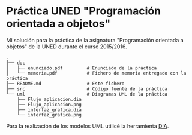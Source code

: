 # Práctica UNED "Programación orientada a objetos"

Mi solución para la práctica de la asignatura "Programación orientada a objetos" de la UNED durante el curso 2015/2016.

```shell
.
├── doc
│   ├── enunciado.pdf         # Enunciado de la práctica
│   └── memoria.pdf           # Fichero de memoria entregado con la práctica
├── README.md                 # Este fichero
├── src                       # Código fuente de la práctica
└── uml                       # Diagramas UML de la práctica
    ├── Flujo_aplicacion.dia
    ├── Flujo_aplicacion.png
    ├── interfaz_grafica.dia
    └── interfaz_grafica.png
```

Para la realización de los modelos UML utilicé la herramienta [DIA](http://dia-installer.de/index.html.es).
